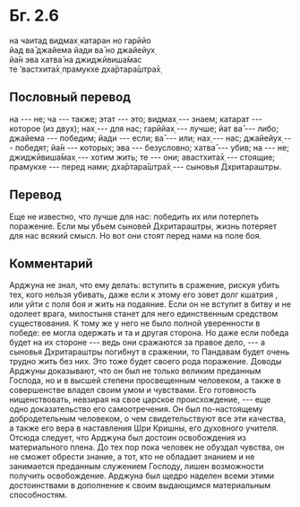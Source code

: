 # Бг. 2.6
на чаитад видмах̣ катаран но гарӣйо<br/>
йад ва̄ джайема йади ва̄ но джайейух̣<br/>
йа̄н эва хатва̄ на джиджӣвиша̄мас<br/>
те ’вастхита̄х̣ прамукхе дха̄ртара̄шт̣ра̄х̣
## Пословный перевод

на --- не; ча --- также; этат --- это; видмах̣ --- знаем; катарат ---
которое (из двух); нах̣ --- для нас; гарӣйах̣ --- лучше; йат ва̄ --- либо;
джайема --- победим; йади --- если; ва̄ --- или; нах̣ --- нас; джайейух̣
--- победят; йа̄н --- которых; эва --- безусловно; хатва̄ --- убив; на ---
не; джиджӣвиша̄мах̣ --- хотим жить; те --- они; авастхита̄х̣ --- стоящие;
прамукхе --- перед нами; дха̄ртара̄шт̣ра̄х̣ --- сыновья Дхритараштры.

## Перевод

Еще не известно, что лучше для нас: победить их или потерпеть поражение.
Если мы убьем сыновей Дхритараштры, жизнь потеряет для нас всякий смысл.
Но вот они стоят перед нами на поле боя.

## Комментарий

Арджуна не знал, что ему делать: вступить в сражение, рискуя убить тех,
кого нельзя убивать, даже если к этому его зовет долг кшатрия , или уйти
с поля боя и жить на подаяние. Если он не вступит в битву и не одолеет
врага, милостыня станет для него единственным средством существования. К
тому же у него не было полной уверенности в победе: ее могла одержать и
та и другая сторона. Но даже если победа будет на их стороне --- ведь
они сражаются за правое дело, --- а сыновья Дхритараштры погибнут в
сражении, то Пандавам будет очень трудно жить без них. Это тоже будет
своего рода поражение. Доводы Арджуны доказывают, что он был не только
великим преданным Господа, но и в высшей степени просвещенным человеком,
а также в совершенстве владел своим умом и чувствами. Его готовность
нищенствовать, невзирая на свое царское происхождение, --- еще одно
доказательство его самоотречения. Он был по-настоящему добродетельным
человеком, о чем свидетельствуют все эти качества, а также его вера в
наставления Шри Кришны, его духовного учителя. Отсюда следует, что
Арджуна был достоин освобождения из материального плена. До тех пор пока
человек не обуздал чувства, он не сможет обрести знание, а тот, кто не
обладает знанием и не занимается преданным служением Господу, лишен
возможности получить освобождение. Арджуна был щедро наделен всеми этими
достоинствами в дополнение к своим выдающимся материальным способностям.

